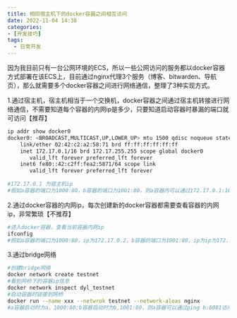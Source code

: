 ```yaml
---
title: 相同宿主机下的docker容器之间相互访问
date: 2022-11-04 14:38
categories: 
- [开发技巧]
tags:
  - 日常开发
---
```

因为我目前只有一台公网环境的ECS，所以一些公网访问的服务都以docker容器方式部署在该ECS上，目前通过nginx代理3个服务（博客、bitwarden、导航页），那么就需要多个docker容器之间进行网络通信，整理了3种实现方式。
<!--more-->
1.通过宿主机，宿主机相当于一个交换机，docker容器之间通过宿主机转接进行网络通信，不需要知道每个容器的内网ip是多少，只要知道启动容器时暴漏的端口就可访问【推荐】

~~~sh
ip addr show docker0
docker0: <BROADCAST,MULTICAST,UP,LOWER_UP> mtu 1500 qdisc noqueue state UP group default 
    link/ether 02:42:c2:a2:58:71 brd ff:ff:ff:ff:ff:ff
    inet 172.17.0.1/16 brd 172.17.255.255 scope global docker0
       valid_lft forever preferred_lft forever
    inet6 fe80::42:c2ff:fea2:5871/64 scope link 
       valid_lft forever preferred_lft forever
       
#172.17.0.1 为宿主机ip
#假如a容器的端口为1000:80，b容器的端口为1001:80，则a容器内可以通过172.17.0.1:1001访问到b容器
~~~

2.通过docker容器的内网ip，每次创建新的docker容器都需要查看容器的内网ip，非常繁琐【不推荐】

~~~sh
#进入docker容器，查看当前容器内网ip
ifconfig
#假如a容器的端口为1000:80，ip为172.17.0.2，b容器的端口为1001:80，ip为ip为172.17.0.3，则a容器内可以通过172.17.0.3:80访问到b容器
~~~

3.通过bridge网络

~~~sh
#创建bridge网络
docker network create testnet
#看到网桥下的容器ip信息
docker network inspect dyl_testnet
#启动容器时链接到网桥
docker run --name xxx --netwrok testnet --network-aloas nginx
#a容器启动时为a，1000:80;b容器启动时为b,1001:80，则a容器可以通过ping b:8081访问
~~~

